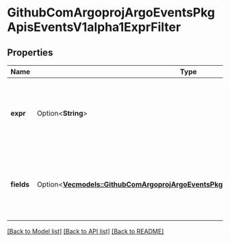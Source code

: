 # GithubComArgoprojArgoEventsPkgApisEventsV1alpha1ExprFilter

## Properties

Name | Type | Description | Notes
------------ | ------------- | ------------- | -------------
**expr** | Option<**String**> | Expr refers to the expression that determines the outcome of the filter. | [optional]
**fields** | Option<[**Vec<models::GithubComArgoprojArgoEventsPkgApisEventsV1alpha1PayloadField>**](github.com.argoproj.argo_events.pkg.apis.events.v1alpha1.PayloadField.md)> | Fields refers to set of keys that refer to the paths within event payload. | [optional]

[[Back to Model list]](../README.md#documentation-for-models) [[Back to API list]](../README.md#documentation-for-api-endpoints) [[Back to README]](../README.md)


